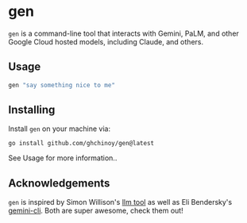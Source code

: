 # gen

`gen` is a command-line tool that interacts with Gemini, PaLM, and other Google Cloud hosted models, including Claude, and others.

## Usage

```bash
gen "say something nice to me"
```

## Installing

Install `gen` on your machine via:

```
go install github.com/ghchinoy/gen@latest
```

See Usage for more information..



## Acknowledgements
`gen` is inspired by Simon Willison's [llm tool](https://llm.datasette.io/en/stable/) as well as Eli Bendersky's [gemini-cli](https://github.com/eliben/gemini-cli). Both are super awesome, check them out!
